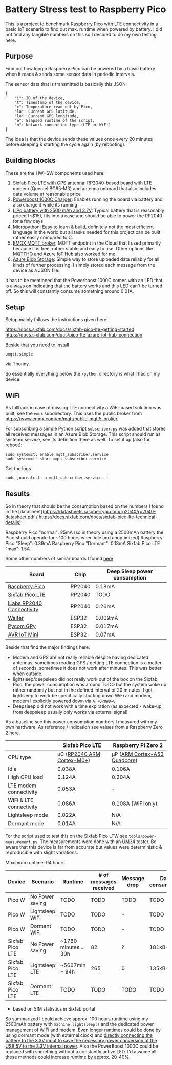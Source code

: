 # Battery Stress test to Raspberry Pico
This is a project to benchmark Raspberry Pico with LTE connectivity in a basic IoT scenario to find out max. runtime when powered by battery. I did not find any tangible numbers on this so I decided to do my own testing here.

## Purpose
Find out how long a Raspberry Pico can be powered by a basic battery when it reads & sends some sensor data in periodic intervals. 

The sensor data that is transmitted is basically this JSON:

    {
        "i": ID of the device, 
        "t": Timestamp of the device, 
        "c": Temperature read out by Pico, 
        "la": Current GPS latitude, 
        "lo": Current GPS longitude,
        "e": Elapsed runtime of the script,
        "n": Network connection type (LTE or WiFi)
    }

The idea is that the device sends these values once every 20 minutes before sleeping & starting the cycle again (by rebooting).

## Building blocks
These are the HW+SW components used here:

1. [Sixfab Pico LTE with GPS antenna](https://sixfab.com/product/sixfab-pico-lte/): RP2040-based board with LTE modem (Quectel BG95-M3) and antenna onboard that also includes data volume at reasonable price 
2. [Powerboost 1000C Charger](https://www.adafruit.com/product/2465): Enables running the board via battery and also charge it while its running
3. [LiPo battery with 2500 mAh and 3.7V](https://www.adafruit.com/product/328): Typical battery that is reasonably priced (~$15), fits into a case and should be able to power the RP2040 for a few days
4. [Micropython](https://micropython.org/download/?mcu=rp2040): Easy to learn & build, definitely not  the most efficient language in the world but all tasks needed for this project can be built rather easily compared to C.
5. [EMQX MQTT broker](https://www.emqx.com/en/mqtt/public-mqtt5-broker): MQTT endpoint in the Cloud that I used primarily because it is free, rather stable and easy to use. Other options like [MQTTHQ](https://mqtthq.com/) and [Azure IoT Hub](https://learn.microsoft.com/en-us/azure/iot-hub/) also worked for me.
6. [Azure Blob Storage](https://azure.microsoft.com/en-us/products/storage/blobs): Simple way to store uploaded data reliably for all kinds of further processing. I simply stored each message from the device as a JSON file.

It has to be mentioned that the Powerboost 1000C comes with an LED that is always on indicating that the battery works and this LED can't be turned off. So this will constantly consume something around 0.01A.

## Setup
Setup mainly follows the instructions given here:

https://docs.sixfab.com/docs/sixfab-pico-lte-getting-started
https://docs.sixfab.com/docs/pico-lte-azure-iot-hub-connection

Beside that you need to install

    umqtt.simple

via Thonny.

So essentially everything below the `/python` directory is what I had on my device.

## WiFi
As fallback in case of missing LTE connectivity a WiFi-based solution was built, see the `emqx` subdirectory. This uses the public broker from https://www.emqx.com/en/mqtt/public-mqtt5-broker.

For subscribing a simple Python script `subscriber.py` was added that stores all received messages in an Azure Blob Storage. This script should run as systemd service, see its definition there as well. To set it up (also for reboot):

    sudo systemctl enable mqtt_subscriber.service
    sudo systemctl start mqtt_subscriber.service

Get the logs

    sudo journalctl -u mqtt_subscriber.service -f

## Results
So in theory that should be the consumption based on the numbers I found in the [datasheet](https://datasheets.raspberrypi.com/rp2040/rp2040-datasheet.pdf / https://docs.sixfab.com/docs/sixfab-pico-lte-technical-details):

Raspberry Pico "normal": 25mA (so in theory using a 2500mAh battery the Pico should operate for ~100 hours when idle and unoptimized)
Raspberry Pico "Sleep": 0.39mA
Raspberry Pico "Dormant": 0.18mA
Sixfab Pico LTE "max": 1.5A

Some other numbers of similar boards I found [here](https://www.crowdsupply.com/dptechnics/walter)

| Board      | Chip | Deep Sleep power consumption 
| -----------| ---- | -----------
| [Raspberry Pico](https://www.raspberrypi.com/documentation/microcontrollers/raspberry-pi-pico.html) | RP2040 | 0.18mA
| [Sixfab Pico LTE](https://sixfab.com/product/sixfab-pico-lte) | RP2040 | TODO  
| [iLabs RP2040 Connectivity](https://ilabs.se/product/the-rp2040-connectivity-board/) | RP2040 | 0.26mA  
| [Walter](https://www.crowdsupply.com/dptechnics/walter) | ESP32 | 0.009mA
| [Pycom GPy](https://docs.pycom.io/datasheets/development/gpy/) | ESP32 | 0.017mA
| [AVR IoT Mini](https://www.microchip.com/en-us/development-tool/ev70n78a) | ESP32 | 0.07mA

Beside that find the major findings here:

- Modem and GPS are not really reliable despite having dedicated antennas, sometimes reading GPS / getting LTE connection is a matter of seconds, sometimes it does not work after minutes. This was better when outside.
- lightsleep/deepsleep did not really work out of the box on the Sixfab Pico, the power consumption was around TODO but the system woke up rather randomly but not in the defined interval of 20 minutes. I got lightsleep to work be specifically shutting down WiFi and modem, modem I explicitly powered down via `AT+QPOWD=0` 
- Deepsleep did not work with a time expiration (as expected - wake-up from deepsleep usually only works via external signal)

As a baseline see this power consumption numbers I measured with my own hardware. As reference / indication see values from a Raspberry Zero 2 here.

|      | Sixfab Pico LTE | Raspberry Pi Zero 2 |
| ---- | --------------- | ------------------- |
| CPU type | µC ([RP2040 ARM Cortex-M0+](https://en.wikipedia.org/wiki/RP2040)) | µP ([ARM Cortex-A53 Quadcore](https://en.wikipedia.org/wiki/ARM_Cortex-A53)) |
| Idle | 0.038A | 0.106A | 
| High CPU load | 0.124A | 0.204A |
| LTE modem connectivity | 0.053A | - | 
| WiFi & LTE connectivity | 0.086A | 0.108A (WiFi only) |
| Lightsleep mode | 0.022A | N/A |
| Dormant mode | 0.014A | N/A |

For the script used to test this on the Sixfab Pico LTW see `tools/power-measurement.py`. The measurements were done with an [UM34](https://download.bastelgarage.ch/Produkte/User_Manual_UM34C.pdf) tester. Be aware that this device is far from accurate but values were deterministic & reproducible with slight variations.

Maximum runtime: 94 hours

| Device | Scenario      | Runtime | # of messages received | Message drop | Data consumption
| ------ | ----------- | ----------- | ---- | --- | --------
| Pico W | No Power saving | TODO | TODO | TODO | TODO |
| Pico W | Lightsleep WiFi | TODO | TODO | - | TODO |
| Pico W | Dormant WiFi | TODO | TODO | - | TODO |
| Sixfab Pico LTE | No Power saving | ~1760 minutes = 30h | 82 | ? | 181kB* |
| Sixfab Pico LTE | Lightsleep LTE | ~5667min = 94h | 265 | 0 | 135kB* |
| Sixfab Pico LTE | Dormant LTE | TODO | TODO | TODO | TODO |

* based on SIM statistics in Sixfab portal

So summarized I could achieve approx. 100 hours runtime using my 2500mAh battery with `machine.lightsleep()` and the dedicated power management of WiFi and modem. Even longer runtimes could be done by using dormant mode (with external clock) and [directly connecting the battery to the 3.3V input to save the necessary power conversion of the USB 5V to the 3.3V internal power](https://forums.raspberrypi.com/viewtopic.php?t=309355). Also the PowerBoost 1000C could be replaced with something without a constantly active LED. I'd assume all these methods could increase runtime by approx. 20-40%.